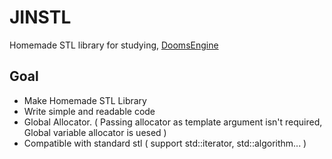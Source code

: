 # JINSTL

Homemade STL library for studying, [DoomsEngine](https://github.com/SungJJinKang/DoomsEngine)       

## Goal

- Make Homemade STL Library          
- Write simple and readable code        
- Global Allocator. ( Passing allocator as template argument isn't required, Global variable allocator is uesed )
- Compatible with standard stl ( support std::iterator, std::algorithm... ) 
